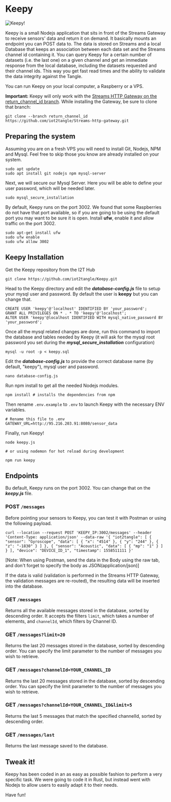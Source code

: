 # Keepy

![Keepy!](https://iot2tangle.io/assets/screenshots/keepy_header.jpg)

Keepy is a small Nodejs application that sits in front of the Streams Gateway to receive sensors' data and return it on demand. It basically mounts an endpoint you can POST data to. The data is stored on Streams and a local Database that keeps an association between each data set and the Streams channel id containing it. You can query Keepy for a certain number of datasets (i.e. the last one) on a given channel and get an immediate response from the local database, including the datasets requested and their channel ids. This way you get fast read times and the ability to validate the data integrity against the Tangle.

You can run Keepy on your local computer, a Raspberry or a VPS.

**Important:** Keepy will only work with the [Streams HTTP Gateway on the return_channel_id branch](https://github.com/iot2tangle/Streams-http-gateway/tree/return_channel_id). While installing the Gateway, be sure to clone that branch:

```
git clone --branch return_channel_id https://github.com/iot2tangle/Streams-http-gateway.git
```

## Preparing the system

Assuming you are on a fresh VPS you will need to install Git, Nodejs, NPM and Mysql. Feel free to skip those you know are already installed on your system.

```
sudo apt update
sudo apt install git nodejs npm mysql-server
```

Next, we will secure our Mysql Server. Here you will be able to define your user password, which will be needed later.

```
sudo mysql_secure_installation
```

By default, Keepy runs on the port 3002. We found that some Raspberries do not have that port available, so if you are going to be using the default port you may want to be sure it is open. Install **ufw**, enable it and allow traffic on the port 3002.

```
sudo apt-get install ufw
sudo ufw enable 
sudo ufw allow 3002
```

## Keepy Installation

Get the Keepy repository from the I2T Hub

```
git clone https://github.com/iot2tangle/Keepy.git
```

Head to the Keepy directory and edit the **_database-config.js_** file to setup your mysql user and password.
By default the user is **keepy** but you can change that.

```
CREATE USER 'keepy'@'localhost' IDENTIFIED BY 'your_password';
GRANT ALL PRIVILEGES ON * . * TO 'keepy'@'localhost';
ALTER USER 'keepy'@localhost IDENTIFIED WITH mysql_native_password BY 'your_password';
```

Once all the mysql related changes are done, run this command to import the database and tables needed by Keepy (it will ask for the mysql root password you set during the **_mysql_secure_installation_** configuration)

```
mysql -u root -p < keepy.sql
```

Edit the **_database-config.js_** to provide the correct database name (by default, "keepy"), mysql user and password.

```
nano database-config.js
```

Run npm install to get all the needed Nodejs modules.

```
npm install # installs the dependencies from npm
```

Then rename `.env.example` to `.env` to launch Keepy with the necessary ENV variables.

```
# Rename this file to .env
GATEWAY_URL=http://95.216.203.91:8080/sensor_data
```

Finally, run Keepy!

```
node keepy.js

# or using nodemon for hot reload during development

npm run keepy

```

## Endpoints

Bu default, Keepy runs on the port 3002. You can change that on the ***keepy.js*** file.

### POST `/messages`

Before pointing your sensors to Keepy, you can test it with Postman or using the following payload.

`curl --location --request POST 'KEEPY_IP:3002/messages' --header 'Content-Type: application/json' --data-raw '{ "iot2tangle": [ { "sensor": "Gyroscope", "data": [ { "x": "4514" }, { "y": "244" }, { "z": "-1830" } ] }, { "sensor": "Acoustic", "data": [ { "mp": "1" } ] } ], "device": "DEVICE_ID_1", "timestamp": 1558511111 }'`

[Note: When using Postman, send the data in the Body using the raw tab, and don't forget to specify the body as JSON(application/json)]

If the data is valid (validation is performed in the Streams HTTP Gateway, the validation messages are re-routed), the resulting data will be inserted into the database.

### GET `/messages`

Returns all the available messages stored in the database, sorted by descending order. It accepts the filters `limit`, which takes a number of elements, and `channelId`, which filters by Channel ID.

### GET `/messages?limit=20`

Returns the last 20 messages stored in the database, sorted by descending order. You can specify the limit parameter to the number of messages you wish to retrieve.

### GET `/messages?channelId=YOUR_CHANNEL_ID`

Returns the last 20 messages stored in the database, sorted by descending order. You can specify the limit parameter to the number of messages you wish to retrieve.

### GET `/messages?channelId=YOUR_CHANNEL_ID&limit=5`

Returns the last 5 messages that match the specified channelId, sorted by descending order.

### GET `/messages/last`

Returns the last message saved to the database.

## Tweak it!

Keepy has been coded in an as easy as possible fashion to perform a very specific task. We were going to code it in Rust, but instead went with Nodejs to allow users to easily adapt it to their needs.

Have fun!
